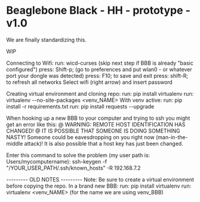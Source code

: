 # Beaglebone Black - HH - prototype - v1.0
We are finally standardizing this.

WIP

Connecting to Wifi:
run: wicd-curses
(skip next step if BBB is already "basic configured")
press: Shift-p; (go to preferences and put wlan0 - or whatever port your dongle was detected)
press: F10; to save and exit
press: shift-R; to refresh all networks
Select wifi (right arrow) and insert password

Creating virtual environment and cloning repo:
run: pip install virtualenv
run: virtualenv --no-site-packages <venv_NAME>
With venv active:
run: pip install -r requirements.txt
run: pip install requests --upgrade


When hooking up a new BBB to your computer and trying to ssh you might get an error like this:
@    WARNING: REMOTE HOST IDENTIFICATION HAS CHANGED!     @
IT IS POSSIBLE THAT SOMEONE IS DOING SOMETHING NASTY!
Someone could be eavesdropping on you right now (man-in-the-middle attack)!
It is also possible that a host key has just been changed.

Enter this command to solve the problem (my user path is: Users/mycomputername):
ssh-keygen -f "/YOUR_USER_PATH/.ssh/known_hosts" -R 192.168.7.2




--------- OLD NOTES ---------
Note:
Be sure to create a virtual environment before copying the repo.
In a brand new BBB:
run: pip install virtualenv
run: virtualenv <venv_NAME> (for the name we are using venv_BBB)
